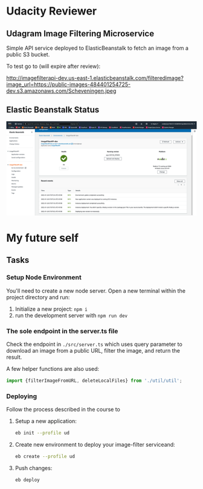 # Udacity Reviewer

## Udagram Image Filtering Microservice

Simple API service deployed to ElasticBeanstalk to fetch an image from a public S3 bucket.

To test go to (will expire after review):

http://imagefilterapi-dev.us-east-1.elasticbeanstalk.com/filteredimage?image_url=https://public-images-484401254725-dev.s3.amazonaws.com/Scheveningen.jpeg

## Elastic Beanstalk Status

![EB Status](Screenshot_EB.png "EB Status")

# My future self
## Tasks
### Setup Node Environment

You'll need to create a new node server. Open a new terminal within the project directory and run:

1. Initialize a new project: `npm i`
2. run the development server with `npm run dev`

### The sole endpoint in the server.ts file

Check the endpoint in `./src/server.ts` which uses query parameter to download an image from a public URL, filter the image, and return the result.

A few helper functions are also used:

```typescript
import {filterImageFromURL, deleteLocalFiles} from './util/util';
```

### Deploying

Follow the process described in the course to 

1. Setup a new application:

    ```bash
    eb init --profile ud
    ```
2. Create new environment to deploy your image-filter serviceand:

    ```bash
    eb create --profile ud
    ```

3. Push changes:

    ```bash
    eb deploy
    ```




